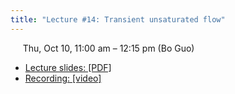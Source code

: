 ```yaml
---
title: "Lecture #14: Transient unsaturated flow"
---
```


&nbsp;&nbsp;&nbsp;&nbsp;&nbsp;Thu, Oct 10, 11:00 am – 12:15 pm (Bo Guo)

- [Lecture slides: [PDF]](../assets/lecture_slides/Lecture_14_(10-10-2024).pdf)  
- [Recording: [video]]()
